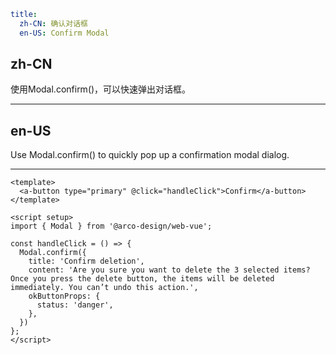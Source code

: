 ```yaml
title:
  zh-CN: 确认对话框
  en-US: Confirm Modal
```

## zh-CN

使用Modal.confirm()，可以快速弹出对话框。

---

## en-US

Use Modal.confirm() to quickly pop up a confirmation modal dialog.

---

```vue
<template>
  <a-button type="primary" @click="handleClick">Confirm</a-button>
</template>

<script setup>
import { Modal } from '@arco-design/web-vue';

const handleClick = () => {
  Modal.confirm({
    title: 'Confirm deletion',
    content: 'Are you sure you want to delete the 3 selected items? Once you press the delete button, the items will be deleted immediately. You can’t undo this action.',
    okButtonProps: {
      status: 'danger',
    },
  })
};
</script>
```
